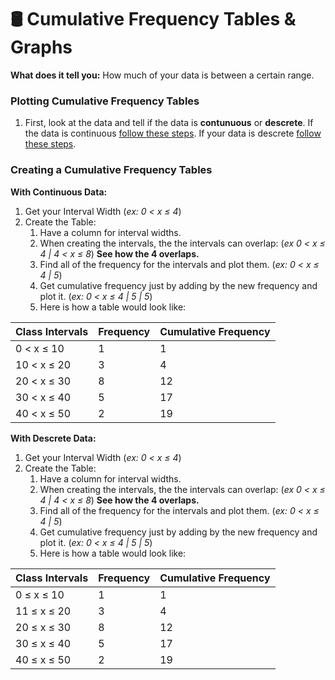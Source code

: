 # 🛢 Cumulative Frequency Tables & Graphs

__What does it tell you:__ How much of your data is between a certain range.

### __Plotting Cumulative Frequency Tables__

1.  First, look at the data and tell if the data is __contunuous__ or __descrete__. If the data is continuous [follow these steps](). If your data is descrete [follow these steps]().


### __Creating a  Cumulative Frequency Tables__

__With Continuous Data:__
1.  Get your Interval Width (_ex: 0 < x ≤ 4_)
2.  Create the Table:
    1.  Have a column for interval widths.
    2.  When creating the intervals, the the intervals can overlap: (_ex 0 < x ≤ 4 | 4 < x ≤ 8_) __See how the 4 overlaps.__
    3.  Find all of the frequency for the intervals and plot them. (_ex: 0 < x ≤ 4 | 5_)
    4.  Get cumulative frequency just by adding by the new frequency and plot it. (_ex: 0 < x ≤ 4 | 5 | 5_)
    5.  Here is how a table would look like:

| Class Intervals | Frequency | Cumulative Frequency |
| --------------- | --------- | -------------------- |
| 0 < x ≤ 10 | 1 | 1 |
| 10 < x ≤ 20 | 3 | 4 |
| 20 < x ≤ 30 | 8 | 12 |
| 30 < x ≤ 40 | 5 | 17 |
| 40 < x ≤ 50 | 2 | 19 |

__With Descrete Data:__
1.  Get your Interval Width (_ex: 0 < x ≤ 4_)
2.  Create the Table:
    1.  Have a column for interval widths.
    2.  When creating the intervals, the the intervals can overlap: (_ex 0 < x ≤ 4 | 4 < x ≤ 8_) __See how the 4 overlaps.__
    3.  Find all of the frequency for the intervals and plot them. (_ex: 0 < x ≤ 4 | 5_)
    4.  Get cumulative frequency just by adding by the new frequency and plot it. (_ex: 0 < x ≤ 4 | 5 | 5_)
    5.  Here is how a table would look like:

| Class Intervals | Frequency | Cumulative Frequency |
| --------------- | --------- | -------------------- |
| 0 ≤ x ≤ 10 | 1 | 1 |
| 11 ≤ x ≤ 20 | 3 | 4 |
| 20 ≤ x ≤ 30 | 8 | 12 |
| 30 ≤ x ≤ 40 | 5 | 17 |
| 40 ≤ x ≤ 50 | 2 | 19 |